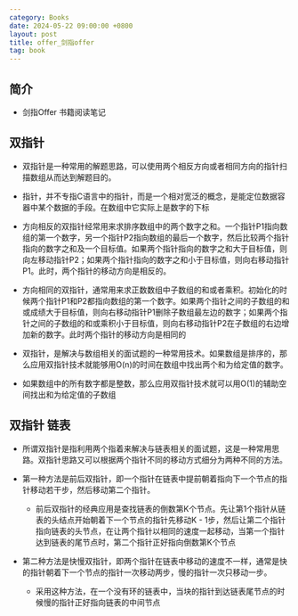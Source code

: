 ```yaml
---
category: Books
date: 2024-05-22 09:00:00 +0800
layout: post
title: offer_剑指offer
tag: book
---
```

## 简介

+ 剑指Offer 书籍阅读笔记

## 双指针

+ 双指针是一种常用的解题思路，可以使用两个相反方向或者相同方向的指针扫描数组从而达到解题目的。
+ 指针，并不专指C语言中的指针，而是一个相对宽泛的概念，是能定位数据容器中某个数据的手段。在数组中它实际上是数字的下标

+ 方向相反的双指针经常用来求排序数组中的两个数字之和。一个指针P1指向数组的第一个数字，另一个指针P2指向数组的最后一个数字，然后比较两个指针指向的数字之和及一个目标值。如果两个指针指向的数字之和大于目标值，则向左移动指针P2；如果两个指针指向的数字之和小于目标值，则向右移动指针P1。此时，两个指针的移动方向是相反的。

+ 方向相同的双指针，通常用来求正数数组中子数组的和或者乘积。初始化的时候两个指针P1和P2都指向数组的第一个数字。如果两个指针之间的子数组的和或成绩大于目标值，则向右移动指针P1删除子数组最左边的数字；如果两个指针之间的子数组的和或乘积小于目标值，则向右移动指针P2在子数组的右边增加新的数字。此时两个指针的移动方向是相同的

+ 双指针，是解决与数组相关的面试题的一种常用技术。如果数组是排序的，那么应用双指针技术就能够用O(n)的时间在数组中找出两个和为给定值的数字。
+ 如果数组中的所有数字都是整数，那么应用双指针技术就可以用O(1)的辅助空间找出和为给定值的子数组

## 双指针 链表

+ 所谓双指针是指利用两个指着来解决与链表相关的面试题，这是一种常用思路。双指针思路又可以根据两个指针不同的移动方式细分为两种不同的方法。

+ 第一种方法是前后双指针，即一个指针在链表中提前朝着指向下一个节点的指针移动若干步，然后移动第二个指针。
  + 前后双指针的经典应用是查找链表的倒数第K个节点。先让第1个指针从链表的头结点开始朝着下一个节点的指针先移动K - 1步，然后让第二个指针指向链表的头节点，在让两个指针以相同的速度一起移动，当第一个指针达到链表的尾节点时，第二个指针正好指向倒数第K个节点

+ 第二种方法是快慢双指针，即两个指针在链表中移动的速度不一样，通常是快的指针朝着下一个节点的指针一次移动两步，慢的指针一次只移动一步。
  + 采用这种方法，在一个没有环的链表中，当块的指针到达链表尾节点的时候慢的指针正好指向链表的中间节点